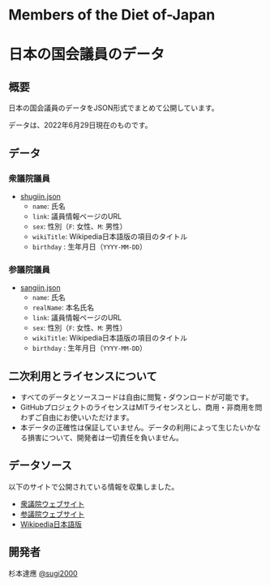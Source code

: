 # Members of the Diet of-Japan
# 日本の国会議員のデータ

## 概要

日本の国会議員のデータをJSON形式でまとめて公開しています。

データは、2022年6月29日現在のものです。

## データ

### 衆議院議員
  - [shugiin.json](./shugiin.json)
    - `name`: 氏名
    - `link`: 議員情報ページのURL
    - `sex`: 性別（`F`: 女性、`M`: 男性）
    - `wikiTitle`: Wikipedia日本語版の項目のタイトル
    - `birthday` : 生年月日（`YYYY-MM-DD`）

### 参議院議員
  - [sangiin.json](./sangiin.json)
    - `name`: 氏名
    - `realName`: 本名氏名
    - `link`: 議員情報ページのURL
    - `sex`: 性別（`F`: 女性、`M`: 男性）
    - `wikiTitle`: Wikipedia日本語版の項目のタイトル
    - `birthday` : 生年月日（`YYYY-MM-DD`）

## 二次利用とライセンスについて

- すべてのデータとソースコードは自由に閲覧・ダウンロードが可能です。
- GitHubプロジェクトのライセンスはMITライセンスとし、商用・非商用を問わずご自由にお使いいただけます。
- 本データの正確性は保証していません。データの利用によって生じたいかなる損害について、開発者は一切責任を負いません。

## データソース

以下のサイトで公開されている情報を収集しました。

- [衆議院ウェブサイト](https://www.shugiin.go.jp/)
- [参議院ウェブサイト](https://www.sangiin.go.jp/)
- [Wikipedia日本語版](https://ja.wikipedia.org/)

## 開発者

杉本達應 [@sugi2000](https://twitter.com/sugi2000/)
